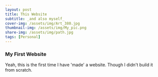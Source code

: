 ```yaml
---
layout: post
title: This Website
subtitle: _and also myself_
cover-img: /assets/img/Art_380.jpg
thumbnail-img: /assets/img/My_pic.png
share-img: /assets/img/path.jpg
tags: [Personal]
---
```


### My First Website
Yeah, this is the first time I have 'made' a website. Though I didn't build it from scratch.
